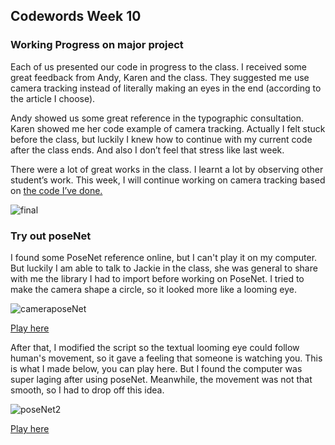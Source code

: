 ## Codewords Week 10

### Working Progress on major project

Each of us presented our code in progress to the class. I received some great feedback from Andy, Karen and the class. They suggested me use camera tracking instead of literally making an eyes in the end (according to the article I choose).


Andy showed us some great reference in the typographic consultation. Karen showed me her code example of camera tracking. Actually I felt stuck before the class, but luckily I knew how to continue with my current code after the class ends. And also I don’t feel that stress like last week.

There were a lot of great works in the class. I learnt a lot by observing other student’s work. This week, I will continue working on camera tracking based on [the code I’ve done.](https://faye12.github.io/CodeWord/majorProject/majorProject_tryout5/)

![final](https://user-images.githubusercontent.com/68985217/94926417-1d07f180-0504-11eb-879a-af1facb5aca9.gif)

### Try out poseNet

I found some PoseNet reference online, but I can't play it on my computer. But luckily I am able to talk to Jackie in the class, she was general to share with me the library I had to import before working on PoseNet. I tried to make the camera shape a circle, so it looked more like a looming eye.

![cameraposeNet](https://user-images.githubusercontent.com/68985217/96581714-f92b1500-1325-11eb-861a-3b349bb46756.gif)

[Play here](https://faye12.github.io/CodeWord/majorProject/camera_move_poseNet/)

After that, I modified the script so the textual looming eye could follow human's movement, so it gave a feeling that someone is watching you. This is what I made below, you can play here. But I found the computer was super laging after using poseNet. Meanwhile, the movement was not that smooth, so I had to drop off this idea.

![poseNet2](https://user-images.githubusercontent.com/68985217/96581742-03e5aa00-1326-11eb-905f-b1942fe2aea5.gif)

[Play here](https://faye12.github.io/CodeWord/majorProject/majorProject_tryout8/)
